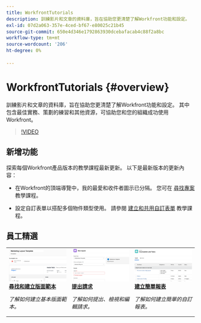 ```yaml
---
title: WorkfrontTutorials
description: 訓練影片和文章的資料庫，旨在協助您更清楚了解Workfront功能和設定。  其中包含最佳實務、策劃的練習和其他資源，可協助您和您的組織成功使用Workfront。
exl-id: 07d2a063-357e-4ced-bf67-e80025c21b45
source-git-commit: 650e4d346e1792863930dcebafacab4c88f2a8bc
workflow-type: tm+mt
source-wordcount: '206'
ht-degree: 0%

---
```


# WorkfrontTutorials {#overview}

訓練影片和文章的資料庫，旨在協助您更清楚了解Workfront功能和設定。  其中包含最佳實務、策劃的練習和其他資源，可協助您和您的組織成功使用Workfront。

>[!VIDEO](https://video.tv.adobe.com/v/335063/?quality=12&learn=on)

<!-- 

This is the landing page of the user guide. It should be the first list item in the TOC.md file. 
See other user landing pages to get ideas. 

-->

<div id="whats-new-section">

## 新增功能

探索每個Workfront產品版本的教學課程最新更新。 以下是最新版本的更新內容：

* 在Workfront的頂端導覽中，我的最愛和收件者圖示已分隔。 您可在 <a href="/help/manage-work/projects/find-projects.md">尋找專案</a> 教學課程。

* 設定自訂表單以搭配多個物件類型使用。 請參閱 <a href="/help/custom-data/custom-forms/custom-forms-creating-and-sharing-a-custom-form.md">建立和共用自訂表單</a> 教學課程。

</div>

<div id="recs-overview-body-1"></div>
<div id="recs-overview-body-2"></div>
<div id="recs-overview-body-3"></div>
<div id="recs-overview-body-4"></div>
<div id="recs-overview-body-5"></div>
<div id="recs-overview-body-6"></div>

<div id="staff-picks-section">

## 員工精選

<table style="margin-top: 0 !important">
  <tr>
   <td>
      <a href="/help/administration-and-setup/layout-templates/find-layout-templates.md">
      <img alt="尋找和建立版面範本" src="./assets/ltemp_01.png"/>
      </a>
      <div>
         <a href="/help/administration-and-setup/layout-templates/find-layout-templates.md"><strong>尋找和建立版面範本</strong></a>
      </div>
      <p>
         <em>了解如何建立基本版面範本。</em>
      </p>
    </td>
   <td>
      <a href="/help/manage-work/issues-requests/make-a-request.md">
      <img alt="提出請求" src="./assets/nrequest_01.png"/>
      </a>
      <div>
         <a href="/help/manage-work/issues-requests/make-a-request.md"><strong>提出請求</strong></a>
      </div>
      <p>
         <em>了解如何提出、檢視和編輯請求。</em>
      </p>

<td>
      <a href="/help/reporting/basic-reporting/create-a-simple-report.md">
      <img alt="建立簡單報表" src="./assets/sreport_01.png"/>
      </a>
      <div>
         <a href="/help/reporting/basic-reporting/create-a-simple-report.md"><strong>建立簡單報表</strong></a>
      </div>
      <p>
         <em>了解如何建立簡單的自訂報表。</em>
      </p>
    </td>
  </tr>
</table>

</div>